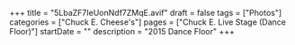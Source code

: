 +++
title = "5LbaZF7IeUonNdf7ZMqE.avif"
draft = false
tags = ["Photos"]
categories = ["Chuck E. Cheese's"]
pages = ["Chuck E. Live Stage (Dance Floor)"]
startDate = ""
description = "2015 Dance Floor"
+++
